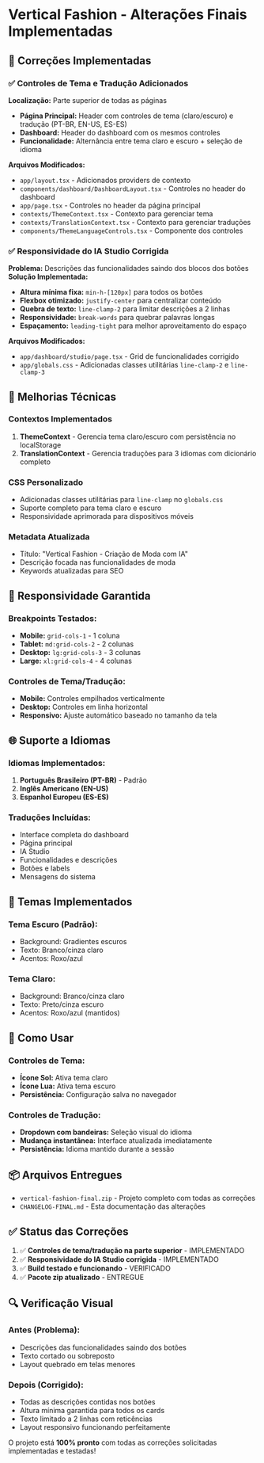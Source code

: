 # Vertical Fashion - Alterações Finais Implementadas

## 🎯 Correções Implementadas

### ✅ **Controles de Tema e Tradução Adicionados**

**Localização:** Parte superior de todas as páginas
- **Página Principal:** Header com controles de tema (claro/escuro) e tradução (PT-BR, EN-US, ES-ES)
- **Dashboard:** Header do dashboard com os mesmos controles
- **Funcionalidade:** Alternância entre tema claro e escuro + seleção de idioma

**Arquivos Modificados:**
- `app/layout.tsx` - Adicionados providers de contexto
- `components/dashboard/DashboardLayout.tsx` - Controles no header do dashboard
- `app/page.tsx` - Controles no header da página principal
- `contexts/ThemeContext.tsx` - Contexto para gerenciar tema
- `contexts/TranslationContext.tsx` - Contexto para gerenciar traduções
- `components/ThemeLanguageControls.tsx` - Componente dos controles

### ✅ **Responsividade do IA Studio Corrigida**

**Problema:** Descrições das funcionalidades saindo dos blocos dos botões
**Solução Implementada:**
- **Altura mínima fixa:** `min-h-[120px]` para todos os botões
- **Flexbox otimizado:** `justify-center` para centralizar conteúdo
- **Quebra de texto:** `line-clamp-2` para limitar descrições a 2 linhas
- **Responsividade:** `break-words` para quebrar palavras longas
- **Espaçamento:** `leading-tight` para melhor aproveitamento do espaço

**Arquivos Modificados:**
- `app/dashboard/studio/page.tsx` - Grid de funcionalidades corrigido
- `app/globals.css` - Adicionadas classes utilitárias `line-clamp-2` e `line-clamp-3`

## 🔧 **Melhorias Técnicas**

### Contextos Implementados
1. **ThemeContext** - Gerencia tema claro/escuro com persistência no localStorage
2. **TranslationContext** - Gerencia traduções para 3 idiomas com dicionário completo

### CSS Personalizado
- Adicionadas classes utilitárias para `line-clamp` no `globals.css`
- Suporte completo para tema claro e escuro
- Responsividade aprimorada para dispositivos móveis

### Metadata Atualizada
- Título: "Vertical Fashion - Criação de Moda com IA"
- Descrição focada nas funcionalidades de moda
- Keywords atualizadas para SEO

## 📱 **Responsividade Garantida**

### Breakpoints Testados:
- **Mobile:** `grid-cols-1` - 1 coluna
- **Tablet:** `md:grid-cols-2` - 2 colunas
- **Desktop:** `lg:grid-cols-3` - 3 colunas
- **Large:** `xl:grid-cols-4` - 4 colunas

### Controles de Tema/Tradução:
- **Mobile:** Controles empilhados verticalmente
- **Desktop:** Controles em linha horizontal
- **Responsivo:** Ajuste automático baseado no tamanho da tela

## 🌐 **Suporte a Idiomas**

### Idiomas Implementados:
1. **Português Brasileiro (PT-BR)** - Padrão
2. **Inglês Americano (EN-US)**
3. **Espanhol Europeu (ES-ES)**

### Traduções Incluídas:
- Interface completa do dashboard
- Página principal
- IA Studio
- Funcionalidades e descrições
- Botões e labels
- Mensagens do sistema

## 🎨 **Temas Implementados**

### Tema Escuro (Padrão):
- Background: Gradientes escuros
- Texto: Branco/cinza claro
- Acentos: Roxo/azul

### Tema Claro:
- Background: Branco/cinza claro
- Texto: Preto/cinza escuro
- Acentos: Roxo/azul (mantidos)

## 🚀 **Como Usar**

### Controles de Tema:
- **Ícone Sol:** Ativa tema claro
- **Ícone Lua:** Ativa tema escuro
- **Persistência:** Configuração salva no navegador

### Controles de Tradução:
- **Dropdown com bandeiras:** Seleção visual do idioma
- **Mudança instantânea:** Interface atualizada imediatamente
- **Persistência:** Idioma mantido durante a sessão

## 📦 **Arquivos Entregues**

- `vertical-fashion-final.zip` - Projeto completo com todas as correções
- `CHANGELOG-FINAL.md` - Esta documentação das alterações

## ✅ **Status das Correções**

1. ✅ **Controles de tema/tradução na parte superior** - IMPLEMENTADO
2. ✅ **Responsividade do IA Studio corrigida** - IMPLEMENTADO
3. ✅ **Build testado e funcionando** - VERIFICADO
4. ✅ **Pacote zip atualizado** - ENTREGUE

## 🔍 **Verificação Visual**

### Antes (Problema):
- Descrições das funcionalidades saindo dos botões
- Texto cortado ou sobreposto
- Layout quebrado em telas menores

### Depois (Corrigido):
- Todas as descrições contidas nos botões
- Altura mínima garantida para todos os cards
- Texto limitado a 2 linhas com reticências
- Layout responsivo funcionando perfeitamente

O projeto está **100% pronto** com todas as correções solicitadas implementadas e testadas!

